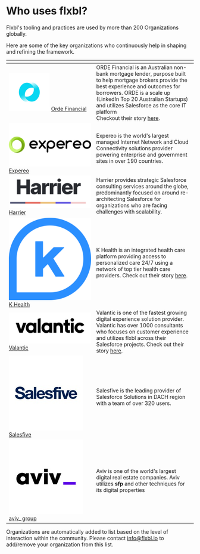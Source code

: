 # Who uses flxbl?

Flxbl's tooling and practices are used by more than 200 Organizations globally.  
  
Here are some of the key organizations who continuously help in shaping and refining the framework.

<table>
  <thead>
    <tr>
      <th width="221"></th>
      <th></th>
    </tr>
  </thead>
  <tbody>
    <tr>
      <td><img src=".gitbook/assets/image (15).png" alt="" data-size="line" /> <a href="https://www.orde.com.au/">Orde Financial</a></td>
      <td>ORDE Financial is an Australian non-bank mortgage lender, purpose built to help mortgage brokers provide the best experience and outcomes for borrowers. ORDE is a scale up (LinkedIn Top 20 Australian Startups)  and utilizes Salesforce as the core IT platform<br />Checkout their story <a href="https://youtu.be/nch-NppqFUI">here</a>.</td>
    </tr>
    <tr>
      <td><img src=".gitbook/assets/image (21).png" alt="" data-size="line" /> <a href="https://www.expereo.com/">Expereo</a></td>
      <td>Expereo is the world's largest managed Internet Network and Cloud Connectivity solutions provider powering enterprise and government sites in over 190 countries.</td>
    </tr>
    <tr>
      <td><img src=".gitbook/assets/image (20).png" alt="" data-size="line" /> <a href="https://www.goharrier.com/">Harrier</a></td>
      <td>Harrier provides  strategic Salesforce consulting services  around the globe, predominantly focused on around re-architecting Salesforce for organizations who are facing challenges with scalability.</td>
    </tr>
    <tr>
      <td><img src=".gitbook/assets/image (17).png" alt="" data-size="line" /> <a href="https://khealth.com/">K Health</a></td>
      <td>K Health is an integrated health care platform providing access to personalized care 24/7 using a network of top tier health care providers. Check out their story <a href="https://youtu.be/I3gPL70kXzs">here</a>.</td>
    </tr>
    <tr>
      <td><img src=".gitbook/assets/image (18).png" alt="" data-size="line" /> <a href="https://www.valantic.com/en/">Valantic</a></td>
      <td>Valantic is one of the fastest growing digital experience solution provider. Valantic has over 1000 consultants who focuses on customer experience and utilizes flxbl across their Salesforce projects. Check out their story <a href="https://youtu.be/oCXM-2yPW2g">here</a>.</td>
    </tr>
    <tr>
      <td><img src=".gitbook/assets/image (19).png" alt="" data-size="line" /> <a href="https://www.salesfive.com/en/about-us/">Salesfive</a></td>
      <td>Salesfive is the leading provider of Salesforce Solutions in DACH region with a team of over 320 users.</td>
    </tr>
    <tr>
      <td><img src=".gitbook/assets/image (22).png" alt="" data-size="line" /> <a href="https://www.aviv-group.com/">aviv_ group</a></td>
      <td>Aviv is one of the world's largest digital real estate companies. Aviv utilizes <strong>sfp</strong> and other techniques for its digital properties</td>
    </tr>
  </tbody>
</table>

Organizations are automatically added to list based on the level of interaction within the community. Please contact [info@flxbl.io](mailto:info@flxbl.io) to add/remove your organization from this list.